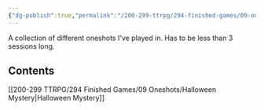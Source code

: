 ```yaml
---
{"dg-publish":true,"permalink":"/200-299-ttrpg/294-finished-games/09-oneshots/oneshots/"}
---
```



A collection of different oneshots I've played in.
Has to be less than 3 sessions long.

## Contents

[[200-299 TTRPG/294 Finished Games/09 Oneshots/Halloween Mystery\|Halloween Mystery]]